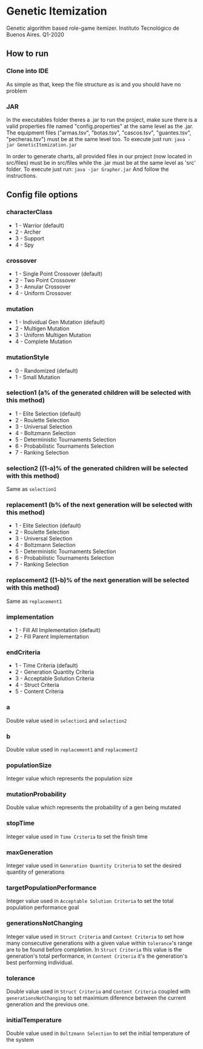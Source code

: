 # Genetic Itemization
Genetic algorithm based role-game itemizer. Instituto Tecnológico de Buenos Aires. Q1-2020
## How to run
### Clone into IDE
As simple as that, keep the file structure as is and you should have no problem
### JAR
In the executables folder theres a .jar to run the project, make sure there is a valid properties file named "config.properties" at the same level as the .jar. The equipment files ("armas.tsv", "botas.tsv", "cascos.tsv", "guantes.tsv", "pecheras.tsv") must be at the same level too. To execute just run:
`java -jar GeneticItemization.jar`

In order to generate charts, all provided files in our project (now located in src/files) must be in src/files while the .jar must be at the same level as 'src' folder. To execute just run:
`java -jar Grapher.jar`
And follow the instructions.

## Config file options
### characterClass
- 1 - Warrior (default)
- 2 - Archer
- 3 - Support
- 4 - Spy

### crossover
- 1 - Single Point Crossover (default)
- 2 - Two Point Crossover
- 3 - Annular Crossover
- 4 - Uniform Crossover

### mutation
- 1 - Individual Gen Mutation (default)
- 2 - Multigen Mutation
- 3 - Uniform Multigen Mutation
- 4 - Complete Mutation

### mutationStyle
- 0 - Randomized (default)
- 1 - Small Mutation

### selection1 (a% of the generated children will be selected with this method)
- 1 - Elite Selection (default)
- 2 - Roulette Selection
- 3 - Universal Selection
- 4 - Boltzmann Selection
- 5 - Deterministic Tournaments Selection
- 6 - Probabilistic Tournaments Selection
- 7 - Ranking Selection

### selection2 ((1-a)% of the generated children will be selected with this method)
Same as `selection1`

### replacement1 (b% of the next generation will be selected with this method)
- 1 - Elite Selection (default)
- 2 - Roulette Selection
- 3 - Universal Selection
- 4 - Boltzmann Selection
- 5 - Deterministic Tournaments Selection
- 6 - Probabilistic Tournaments Selection
- 7 - Ranking Selection

### replacement2 ((1-b)% of the next generation will be selected with this method)
Same as `replacement1`

### implementation
- 1 - Fill All Implementation (default)
- 2 - Fill Parent Implementation

### endCriteria
- 1 - Time Criteria (default)
- 2 - Generation Quantity Criteria
- 3 - Acceptable Solution Criteria
- 4 - Struct Criteria
- 5 - Content Criteria

### a
Double value used in `selection1` and `selection2`

### b
Double value used in `replacement1` and `replacement2`

### populationSize
Integer value which represents the population size

### mutationProbability
Double value which represents the probability of a gen being mutated

### stopTime
Integer value used in `Time Criteria` to set the finish time

### maxGeneration
Integer value used in `Generation Quantity Criteria` to set the desired quantity of generations

### targetPopulationPerformance
Integer value used in `Acceptable Solution Criteria` to set the total population performance goal

### generationsNotChanging
Integer value used in `Struct Criteria` and `Content Criteria` to set how many consecutive  generations with a given value within `tolerance`'s range are to be found before completion. In `Struct Criteria` this value is the generation's total performance, in `Content Criteria` it's the generation's best performing individual.

### tolerance
Double value used in `Struct Criteria` and `Content Criteria` coupled with `generationsNotChanging` to set maximium diference between the current generation and the previous one. 

### initialTemperature
Double value used in `Boltzmann Selection` to set the initial temperature of the system
